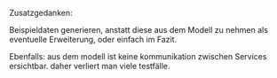 Zusatzgedanken:

Beispieldaten generieren, anstatt diese aus dem Modell zu nehmen als eventuelle Erweiterung, oder einfach im Fazit.

Ebenfalls: aus dem modell ist keine kommunikation zwischen Services ersichtbar. daher verliert man viele testfälle.